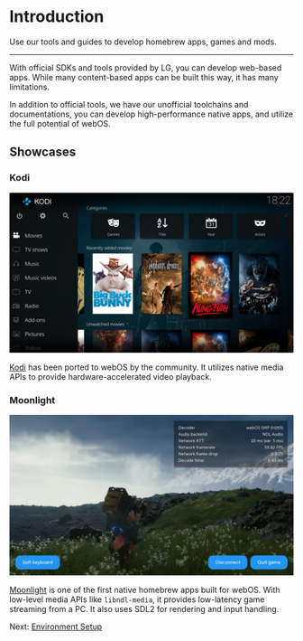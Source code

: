 # Introduction

Use our tools and guides to develop homebrew apps, games and mods.

---

With official SDKs and tools provided by LG, you can develop web-based apps.
While many content-based apps can be built this way, it has many limitations.

In addition to official tools, we have our unofficial toolchains and documentations, you can develop high-performance
native apps, and utilize the full potential of webOS.

## Showcases

### Kodi

![Kodi](../../../img/screenshots/kodi-recently-added.jpg)

[Kodi](https://kodi.tv/) has been ported to webOS by the community. It utilizes native media APIs to provide
hardware-accelerated video
playback.

### Moonlight

![Moonlight](../../../img/screenshots/moonlight.png)

[Moonlight](https://github.com/mariotaku/moonlight-tv) is one of the first native homebrew apps built for webOS. With
low-level media APIs like `libndl-media`,
it provides low-latency game streaming from a PC. It also uses SDL2 for rendering and input handling.

Next: [Environment Setup](/develop/guides/env-setup)